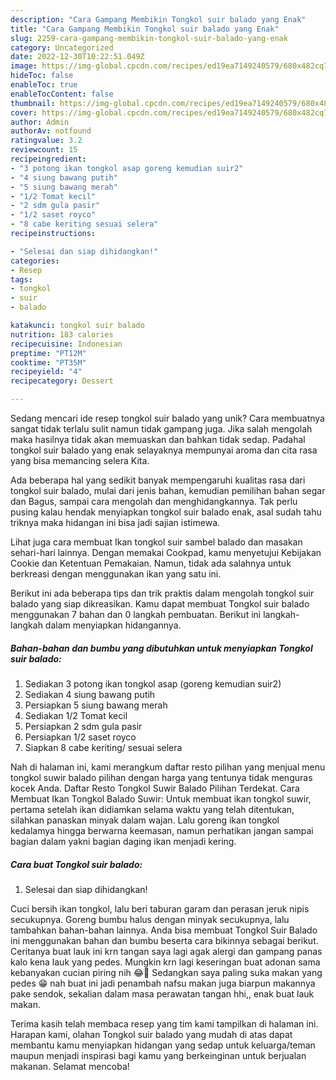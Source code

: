 ```yaml
---
description: "Cara Gampang Membikin Tongkol suir balado yang Enak"
title: "Cara Gampang Membikin Tongkol suir balado yang Enak"
slug: 2259-cara-gampang-membikin-tongkol-suir-balado-yang-enak
category: Uncategorized
date: 2022-12-30T10:22:51.049Z
image: https://img-global.cpcdn.com/recipes/ed19ea7149240579/680x482cq70/tongkol-suir-balado-foto-resep-utama.jpg
hideToc: false
enableToc: true
enableTocContent: false
thumbnail: https://img-global.cpcdn.com/recipes/ed19ea7149240579/680x482cq70/tongkol-suir-balado-foto-resep-utama.jpg
cover: https://img-global.cpcdn.com/recipes/ed19ea7149240579/680x482cq70/tongkol-suir-balado-foto-resep-utama.jpg
author: Admin
authorAv: notfound
ratingvalue: 3.2
reviewcount: 15
recipeingredient:
- "3 potong ikan tongkol asap goreng kemudian suir2"
- "4 siung bawang putih"
- "5 siung bawang merah"
- "1/2 Tomat kecil"
- "2 sdm gula pasir"
- "1/2 saset royco"
- "8 cabe keriting sesuai selera"
recipeinstructions:

- "Selesai dan siap dihidangkan!"
categories:
- Resep
tags:
- tongkol
- suir
- balado

katakunci: tongkol suir balado 
nutrition: 183 calories
recipecuisine: Indonesian
preptime: "PT12M"
cooktime: "PT35M"
recipeyield: "4"
recipecategory: Dessert

---
```





Sedang mencari ide resep tongkol suir balado yang unik? Cara membuatnya sangat tidak terlalu sulit namun tidak gampang juga. Jika salah mengolah maka hasilnya tidak akan memuaskan dan bahkan tidak sedap. Padahal tongkol suir balado yang enak selayaknya mempunyai aroma dan cita rasa yang bisa memancing selera Kita.





Ada beberapa hal yang sedikit banyak mempengaruhi kualitas rasa dari tongkol suir balado, mulai dari jenis bahan, kemudian pemilihan bahan segar dan Bagus, sampai cara mengolah dan menghidangkannya. Tak perlu pusing kalau hendak menyiapkan tongkol suir balado enak,      asal sudah tahu triknya maka hidangan ini bisa jadi sajian istimewa.














Lihat juga cara membuat Ikan tongkol suir sambel balado dan masakan sehari-hari lainnya. Dengan memakai Cookpad, kamu menyetujui Kebijakan Cookie dan Ketentuan Pemakaian. Namun, tidak ada salahnya untuk berkreasi dengan menggunakan ikan yang satu ini.






Berikut ini ada beberapa tips dan trik praktis dalam mengolah tongkol suir balado yang siap dikreasikan. Kamu dapat membuat Tongkol suir balado menggunakan 7 bahan dan 0 langkah pembuatan. Berikut ini langkah-langkah dalam menyiapkan hidangannya.

<!--inarticleads1-->

##### Bahan-bahan dan bumbu yang dibutuhkan untuk menyiapkan Tongkol suir balado:

1. Sediakan 3 potong ikan tongkol asap (goreng kemudian suir2)
1. Sediakan 4 siung bawang putih
1. Persiapkan 5 siung bawang merah
1. Sediakan 1/2 Tomat kecil
1. Persiapkan 2 sdm gula pasir
1. Persiapkan 1/2 saset royco
1. Siapkan 8 cabe keriting/ sesuai selera


Nah di halaman ini, kami merangkum daftar resto pilihan yang menjual menu tongkol suwir balado pilihan dengan harga yang tentunya tidak menguras kocek Anda. Daftar Resto Tongkol Suwir Balado Pilihan Terdekat. Cara Membuat Ikan Tongkol Balado Suwir: Untuk membuat ikan tongkol suwir, pertama setelah ikan didiamkan selama waktu yang telah ditentukan, silahkan panaskan minyak dalam wajan. Lalu goreng ikan tongkol kedalamya hingga berwarna keemasan, namun perhatikan jangan sampai bagian dalam yakni bagian daging ikan menjadi kering. 

<!--inarticleads2-->

##### Cara buat Tongkol suir balado:


1. Selesai dan siap dihidangkan!

Cuci bersih ikan tongkol, lalu beri taburan garam dan perasan jeruk nipis secukupnya. Goreng bumbu halus dengan minyak secukupnya, lalu tambahkan bahan-bahan lainnya. Anda bisa membuat Tongkol Suir Balado ini menggunakan bahan dan bumbu beserta cara bikinnya sebagai berikut. Ceritanya buat lauk ini krn tangan saya lagi agak alergi dan gampang panas kalo kena lauk yang pedes. Mungkin krn lagi keseringan buat adonan sama kebanyakan cucian piring nih 😂🤭 Sedangkan saya paling suka makan yang pedes 😁 nah buat ini jadi penambah nafsu makan juga biarpun makannya pake sendok, sekalian dalam masa perawatan tangan hhi,, enak buat lauk makan. 

Terima kasih telah membaca resep yang tim kami tampilkan di halaman ini. Harapan kami, olahan Tongkol suir balado yang mudah di atas dapat membantu kamu menyiapkan hidangan yang sedap untuk keluarga/teman maupun menjadi inspirasi bagi kamu yang berkeinginan untuk berjualan makanan. Selamat mencoba!
